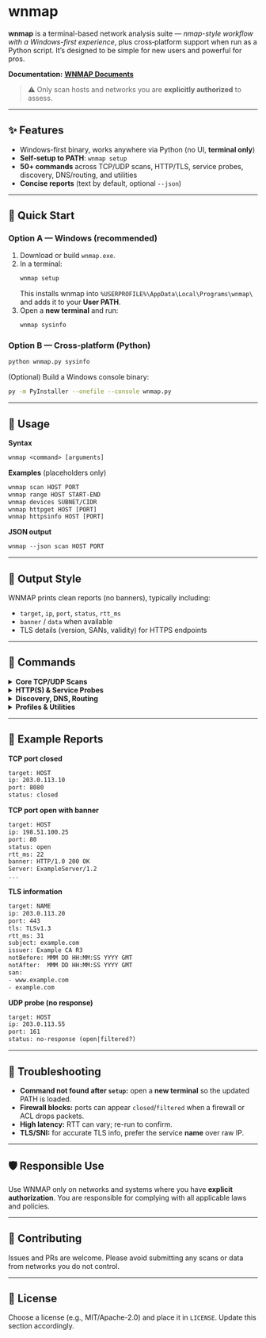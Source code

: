 # wnmap

**wnmap** is a terminal-based network analysis suite — *nmap-style workflow with a Windows-first experience*, plus cross‑platform support when run as a Python script. It’s designed to be simple for new users and powerful for pros.

**Documentation:** **[WNMAP Documents](https://wnmapdocuments.pages.dev/)**

> ⚠️ Only scan hosts and networks you are **explicitly authorized** to assess.

---

## ✨ Features

- Windows-first binary, works anywhere via Python (no UI, **terminal only**)
- **Self-setup to PATH**: `wnmap setup`
- **50+ commands** across TCP/UDP scans, HTTP/TLS, service probes, discovery, DNS/routing, and utilities
- **Concise reports** (text by default, optional `--json`)


---

## 🚀 Quick Start

### Option A — Windows (recommended)
1) Download or build `wnmap.exe`.
2) In a terminal:
   ```cmd
   wnmap setup
   ```
   This installs wnmap into `%USERPROFILE%\AppData\Local\Programs\wnmap\` and adds it to your **User PATH**.
3) Open a **new terminal** and run:
   ```cmd
   wnmap sysinfo
   ```

### Option B — Cross‑platform (Python)
```bash
python wnmap.py sysinfo
```
(Optional) Build a Windows console binary:
```bash
py -m PyInstaller --onefile --console wnmap.py
```

---

## 🧠 Usage

**Syntax**
```txt
wnmap <command> [arguments]
```

**Examples** (placeholders only)
```txt
wnmap scan HOST PORT
wnmap range HOST START-END
wnmap devices SUBNET/CIDR
wnmap httpget HOST [PORT]
wnmap httpsinfo HOST [PORT]
```

**JSON output**
```txt
wnmap --json scan HOST PORT
```

---

## 📄 Output Style

WNMAP prints clean reports (no banners), typically including:
- `target`, `ip`, `port`, `status`, `rtt_ms`
- `banner` / `data` when available
- TLS details (version, SANs, validity) for HTTPS endpoints

---

## 🧩 Commands

<details>
<summary><strong>Core TCP/UDP Scans</strong></summary>

```
setup
scan HOST PORT
range HOST START-END
allports HOST
top100 HOST
udp HOST PORT
banner HOST PORT
tcping HOST PORT
multi HOST P1,P2,P3
openonly HOST START-END
closedonly HOST START-END
```
</details>

<details>
<summary><strong>HTTP(S) & Service Probes</strong></summary>

```
httphead HOST [PORT]
httpget HOST [PORT]
httpsinfo HOST [PORT]
tlsver HOST [PORT]
robots HOST [PORT]
sitemap HOST [PORT]
ssh_banner HOST
ftp_banner HOST
smtp_banner HOST
pop3_banner HOST
imap_banner HOST
mysql_banner HOST
postgres_banner HOST
rdp_check HOST
smb_check HOST
vnc_check HOST
redis_check HOST
memcached_check HOST
mongodb_check HOST
elastic_check HOST
rabbitmq_check HOST
kafka_check HOST
docker_daemon HOST
rtmp_check HOST
ntp_check HOST
snmp_check HOST
coap_check HOST
stun_check HOST
```
</details>

<details>
<summary><strong>Discovery, DNS, Routing</strong></summary>

```
devices SUBNET/CIDR
ping HOST
tracert HOST
resolve NAME
reverse HOST
dnslookup NAME
mxlookup NAME
txtlookup NAME
ptrlookup IP
```
</details>

<details>
<summary><strong>Profiles & Utilities</strong></summary>

```
profile_fast HOST
sysinfo
whoami
time
save FILE {JSON...}
load FILE
--json <command> [...args]
```
</details>

---

## 🧪 Example Reports

**TCP port closed**
```txt
target: HOST
ip: 203.0.113.10
port: 8080
status: closed
```

**TCP port open with banner**
```txt
target: HOST
ip: 198.51.100.25
port: 80
status: open
rtt_ms: 22
banner: HTTP/1.0 200 OK
Server: ExampleServer/1.2
...
```

**TLS information**
```txt
target: NAME
ip: 203.0.113.20
port: 443
tls: TLSv1.3
rtt_ms: 31
subject: example.com
issuer: Example CA R3
notBefore: MMM DD HH:MM:SS YYYY GMT
notAfter:  MMM DD HH:MM:SS YYYY GMT
san:
- www.example.com
- example.com
```

**UDP probe (no response)**
```txt
target: HOST
ip: 203.0.113.55
port: 161
status: no-response (open|filtered?)
```

---

## 🧰 Troubleshooting

- **Command not found after `setup`:** open a **new terminal** so the updated PATH is loaded.
- **Firewall blocks:** ports can appear `closed`/`filtered` when a firewall or ACL drops packets.
- **High latency:** RTT can vary; re-run to confirm.
- **TLS/SNI:** for accurate TLS info, prefer the service **name** over raw IP.

---

## 🛡️ Responsible Use

Use WNMAP only on networks and systems where you have **explicit authorization**. You are responsible for complying with all applicable laws and policies.

---

## 🤝 Contributing

Issues and PRs are welcome. Please avoid submitting any scans or data from networks you do not control.

---

## 📜 License

Choose a license (e.g., MIT/Apache-2.0) and place it in `LICENSE`. Update this section accordingly.
